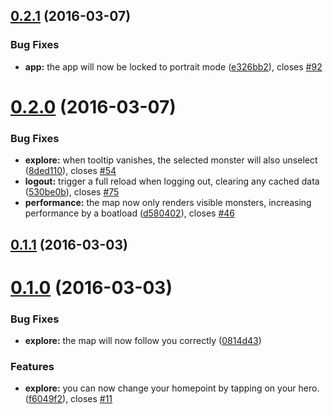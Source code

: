 <a name="0.2.1"></a>
## [0.2.1](https://github.com/reactive-retro/retro-app/compare/0.2.0...0.2.1) (2016-03-07)


### Bug Fixes

* **app:** the app will now be locked to portrait mode ([e326bb2](https://github.com/reactive-retro/retro-app/commit/e326bb2)), closes [#92](https://github.com/reactive-retro/retro-app/issues/92)



<a name="0.2.0"></a>
# [0.2.0](https://github.com/reactive-retro/retro-app/compare/0.1.1...0.2.0) (2016-03-07)


### Bug Fixes

* **explore:** when tooltip vanishes, the selected monster will also unselect ([8ded110](https://github.com/reactive-retro/retro-app/commit/8ded110)), closes [#54](https://github.com/reactive-retro/retro-app/issues/54)
* **logout:** trigger a full reload when logging out, clearing any cached data ([530be0b](https://github.com/reactive-retro/retro-app/commit/530be0b)), closes [#75](https://github.com/reactive-retro/retro-app/issues/75)
* **performance:** the map now only renders visible monsters, increasing performance by a boatload ([d580402](https://github.com/reactive-retro/retro-app/commit/d580402)), closes [#46](https://github.com/reactive-retro/retro-app/issues/46)



<a name="0.1.1"></a>
## [0.1.1](https://github.com/reactive-retro/retro-app/compare/0.1.0...0.1.1) (2016-03-03)




<a name="0.1.0"></a>
# [0.1.0](https://github.com/reactive-retro/retro-app/compare/0814d43...0.1.0) (2016-03-03)


### Bug Fixes

* **explore:** the map will now follow you correctly ([0814d43](https://github.com/reactive-retro/retro-app/commit/0814d43))

### Features

* **explore:** you can now change your homepoint by tapping on your hero. ([f6049f2](https://github.com/reactive-retro/retro-app/commit/f6049f2)), closes [#11](https://github.com/reactive-retro/retro-app/issues/11)



